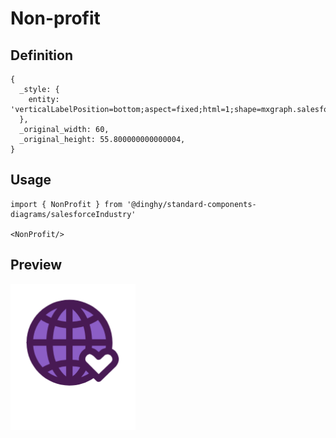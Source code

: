 # Non-profit

## Definition

```
{
  _style: { 
    entity: 'verticalLabelPosition=bottom;aspect=fixed;html=1;shape=mxgraph.salesforce.non_profit;',
  },
  _original_width: 60,
  _original_height: 55.800000000000004,
}
```

## Usage

```
import { NonProfit } from '@dinghy/standard-components-diagrams/salesforceIndustry'

<NonProfit/>
```

## Preview

<img src="./non-profit.png" width="200"/>
